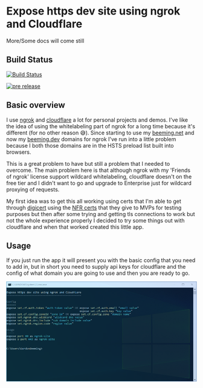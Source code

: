 # Expose https dev site using ngrok and Cloudflare

More/Some docs will come still

## Build Status

[![Build Status](https://dev.azure.com/beeming/github/_apis/build/status/Gordon-Beeming.Expose-https-dev-site-using-ngrok-and-Cloudflare?branchName=master)](https://dev.azure.com/beeming/github/_build/latest?definitionId=25&branchName=master)

[![pre release](https://vsrm.dev.azure.com/beeming/_apis/public/Release/badge/a27e725c-09d0-4cc4-bb6c-f9d5c4ec5cfd/1/1)](https://dev.azure.com/beeming/github/_release?definitionId=1&_a=releases&view=mine)

## Basic overview

I use [ngrok](https://ngrok.com/) and [cloudflare](https://cloudflare.com/) a lot for personal projects and demos. I've like the idea of using the whitelabeling part of ngrok for a long time because it's different (for no other reason 😅). Since starting to use my [beeming.net](beeming.net) and now my [beeming.dev](beeming.dev) domains for ngrok I've run into a little problem because I both those domains are in the HSTS preload list built into browsers. 

This is a great problem to have but still a problem that I needed to overcome. The main problem here is that although ngrok with my 'Friends of ngrok' license support wildcard whitelabeling, cloudflare doesn't on the free tier and I didn't want to go and upgrade to Enterprise just for wildcard proxying of requests.

My first idea was to get this all working using certs that I'm able to get through [digicert](https://www.digicert.com/) using the [NFR certs](https://www.digicert.com/friends/msmvp/) that they give to MVPs for testing purposes but then after some trying and getting tls connections to work but not the whole experience properly I decided to try some things out with cloudflare and when that worked created this little app.

## Usage

If you just run the app it will present you with the basic config that you need to add in, but in short you need to supply api keys for cloudflare and the config of what domain you are going to use and then you are ready to go.

![](_docs/images/001.png)